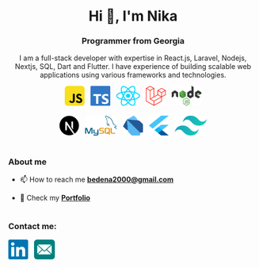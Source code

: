<h1 align="center">Hi 👋, I'm Nika</h1>
<h3 align="center">Programmer from Georgia</h3>
<p align="center">I am a full-stack developer with expertise in React.js, Laravel, Nodejs, Nextjs, SQL, Dart and Flutter. I have experience of building scalable web applications using various frameworks and technologies.
</p>

<div align="center">
  <img src="./icons/js.png" alt="javascript" width="40" height="40" />&nbsp;&nbsp;
  <img  src="./icons/ts.png" alt="typescript" width="40" height="40" />&nbsp;&nbsp;
  <img  src="./icons/react.png" alt="react" width="48" height="40" />&nbsp;&nbsp;
  <img  src="./icons/laravel.png" alt="laravel" width="40" height="40" />&nbsp;&nbsp;
  <img  src="./icons/nodejs.png" alt="nodejs" width="60" height="40" />
</div>

<br>

<div align="center">
  <img src="./icons/nextjs.png" alt="nextjs" width="40" height="40" />&nbsp;&nbsp;
  <img src="./icons/mysql.png" alt="mysqlicon"width="65" height="40" />&nbsp;&nbsp;
  <img src="./icons/dart.png" alt="dark" width="40" height="40" />&nbsp;&nbsp;
 <img src="./icons/flutter.png" alt="flutter" width="40" height="40" />&nbsp;&nbsp;
 <img src="./icons/tailwind.png" alt="tailwind" width="65" height="40" />
</div>

#

### About me

- 📫 How to reach me **bedena2000@gmail.com**

- 📝 Check my **[Portfolio]([https://myfirstportfolio-kappa.vercel.app/](https://newportfolio-nine-liart.vercel.app/projects))**

#

<h3 align="left">Contact me:</h3>
<p align="left">
<a  href="https://www.linkedin.com/in/nika-bedenashvili-4a187220b/" target="blank"><img align="center" src="./icons/linkedin.png" alt="linkedin" height="40" width="40" /></a>&nbsp;&nbsp;
<a href="mailto:bedena2000@gmail.com" target="blank"><img align="center" src="./icons/email.png" alt="email" height="40" width="42" /></a>
</p>
<br>
